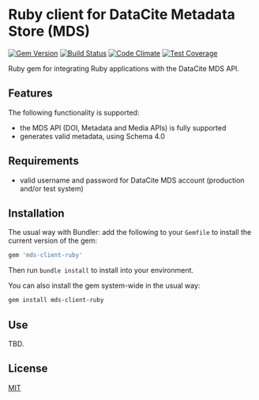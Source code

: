 # Ruby client for DataCite Metadata Store (MDS)

[![Gem Version](https://badge.fury.io/rb/mds-client-ruby.svg)](https://badge.fury.io/rb/mds-client-ruby)
[![Build Status](https://travis-ci.org/datacite/mds-client-ruby.svg?branch=master)](https://travis-ci.org/datacite/mds-client-ruby)
[![Code Climate](https://codeclimate.com/github/datacite/mds-client-ruby/badges/gpa.svg)](https://codeclimate.com/github/datacite/mds-client-ruby)
[![Test Coverage](https://codeclimate.com/github/datacite/mds-client-ruby/badges/coverage.svg)](https://codeclimate.com/github/datacite/mds-client-ruby/coverage)

Ruby gem for integrating Ruby applications with the DataCite MDS API.

## Features

The following functionality is supported:

* the MDS API (DOI, Metadata and Media APIs) is fully supported
* generates valid metadata, using Schema 4.0

## Requirements

* valid username and password for DataCite MDS account (production and/or test system)

## Installation

The usual way with Bundler: add the following to your `Gemfile` to install the current version of the gem:

```ruby
gem 'mds-client-ruby'
```

Then run `bundle install` to install into your environment.

You can also install the gem system-wide in the usual way:

```bash
gem install mds-client-ruby
```

## Use

TBD.

## License

[MIT](license.md)
